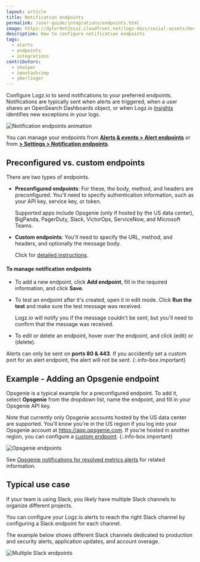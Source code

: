 ```yaml
---
layout: article
title: Notification endpoints
permalink: /user-guide/integrations/endpoints.html
image: https://dytvr9ot2sszz.cloudfront.net/logz-docs/social-assets/docs-social.jpg
description: How to configure notification endpoints
tags:
  - alerts
  - endpoints
  - integrations
contributors:
  - shalper
  - imnotashrimp
  - yberlinger
---
```


Configure Logz.io to send notifications to your preferred endpoints.
Notifications are typically sent when alerts are triggered,
when a user shares an OpenSearch Dashboards object,
or when Logz.io
[Insights]({{site.baseurl}}/user-guide/insights/ai-insights.html)
identifies new exceptions in your logs.

![Notification endpoints animation](https://dytvr9ot2sszz.cloudfront.net/logz-docs/notification-endpoints/notification_endpoints_2021.gif)

You can manage your endpoints
from [**Alerts & events > Alert endpoints**](https://app.logz.io/#/dashboard/alerts/endpoints)
or from [**<i class="li li-gear"></i> > Settings > Notification endpoints**](https://app.logz.io/#/dashboard/alerts/endpoints).

## Preconfigured vs. custom endpoints

There are two types of endpoints.

* **Preconfigured endpoints**:
  For these, the body, method, and headers are preconfigured.
  You'll need to specify authentication information,
  such as your API key, service key, or token.

  Supported apps include Opsgenie (only if hosted by the US data center), BigPanda, PagerDuty, Slack, VictorOps, ServiceNow, and Microsoft Teams.

* **Custom endpoints**:
  You'll need to specify the URL, method, and headers,
  and optionally the message body.

  Click for [detailed instructions]({{site.baseurl}}/user-guide/integrations/custom-endpoints.html).

#### To manage notification endpoints

* To add a new endpoint, click **Add endpoint**,
  fill in the required information, and click **Save**.

* To test an endpoint after it's created, open it in edit mode.
  Click **Run the test** and make sure the test message was received.

  Logz.io will notify you if the message couldn't be sent,
  but you'll need to confirm that the message was received.

* To edit or delete an endpoint,
  hover over the endpoint,
  and click <i class="li li-pencil"></i> (edit)
  or <i class="li li-trash"></i> (delete).

<!-- info-box-start:info --> 
Alerts can only be sent on **ports 80 & 443**.
If you accidently set a custom port for an alert endpoint, the alert will not be sent.
{:.info-box.important}
<!--info-box-end -->

## Example - Adding an Opsgenie endpoint

Opsgenie is a typical example for a preconfigured endpoint.
To add it, select **Opsgenie** from the dropdown list,
name the endpoint,
and fill in your Opsgenie API key.

Note that currently only Opsgenie accounts hosted by the US data center are supported. You'll know you're in the US region if you log into your Opsgenie account at https://app.opsgenie.com. If you're hosted in another region, you can configure a [custom endpoint]({{site.baseurl}}/user-guide/integrations/custom-endpoints.html).
{:.info-box.important}

![Opsgenie endpoints](https://dytvr9ot2sszz.cloudfront.net/logz-docs/notification-endpoints/opsgenie-endpoint07-2021.png)

See [Opsgenie notifications for resolved metrics alerts]({{site.baseurl}}/user-guide/integrations/resolved-metrics-alerts.html) for related information.

## Typical use case

If your team is using Slack, you likely have multiple Slack channels to organize different projects.

You can configure your Logz.io alerts to reach the right Slack channel by configuring a Slack endpoint for each channel.

The example below shows different Slack channels dedicated to production and security alerts, application updates, and account overage.

![Multiple Slack endpoints](https://dytvr9ot2sszz.cloudfront.net/logz-docs/notification-endpoints/slack-endpoints2021.png)
